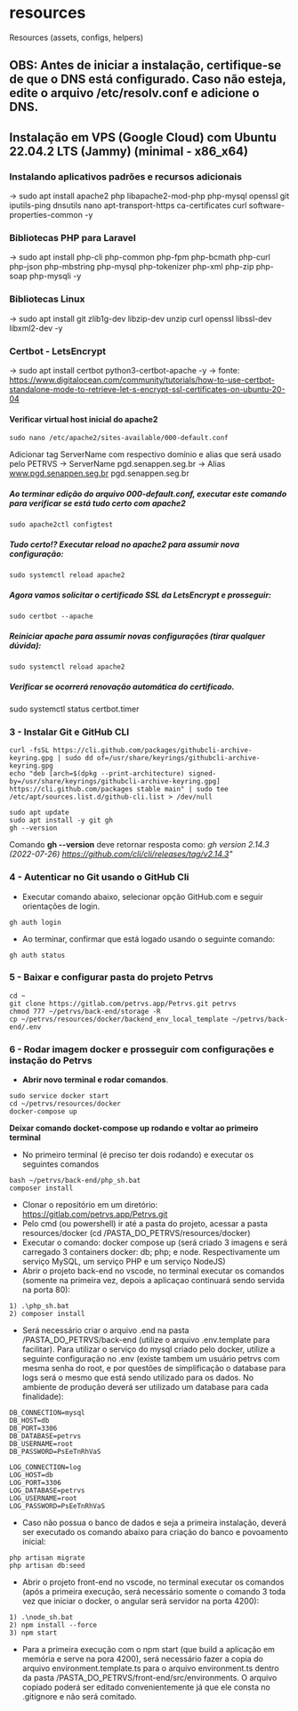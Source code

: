 # resources
Resources (assets, configs, helpers)

## OBS: Antes de iniciar a instalação, certifique-se de que o DNS está configurado. Caso não esteja, edite o arquivo /etc/resolv.conf e adicione o DNS.

## Instalação em VPS (Google Cloud) com Ubuntu 22.04.2 LTS (Jammy) (minimal - x86_x64)

###  Instalando aplicativos padrões e recursos adicionais
-> sudo apt install apache2 php libapache2-mod-php php-mysql openssl git iputils-ping dnsutils nano apt-transport-https ca-certificates curl software-properties-common -y

### Bibliotecas PHP para Laravel
-> sudo apt install php-cli php-common php-fpm php-bcmath php-curl php-json php-mbstring php-mysql php-tokenizer php-xml php-zip php-soap php-mysqli -y 

### Bibliotecas Linux
-> sudo apt install git zlib1g-dev libzip-dev unzip curl openssl libssl-dev libxml2-dev -y

### Certbot - LetsEncrypt
-> sudo apt install certbot python3-certbot-apache -y
-> fonte: https://www.digitalocean.com/community/tutorials/how-to-use-certbot-standalone-mode-to-retrieve-let-s-encrypt-ssl-certificates-on-ubuntu-20-04

#### Verificar virtual host inicial do apache2
~~~shell
sudo nano /etc/apache2/sites-available/000-default.conf
~~~

Adicionar tag ServerName com respectivo domínio e alias que será usado pelo PETRVS
-> ServerName pgd.senappen.seg.br
-> Alias www.pgd.senappen.seg.br pgd.senappen.seg.br

##### Ao terminar edição do arquivo 000-default.conf, executar este comando para verificar se está tudo certo com apache2
~~~
sudo apache2ctl configtest
~~~

##### Tudo certo!? Executar reload no apache2 para assumir nova configuração:
~~~
sudo systemctl reload apache2
~~~

##### Agora vamos solicitar o certificado SSL da LetsEncrypt e prosseguir:
~~~shell
sudo certbot --apache
~~~
##### Reiniciar apache para assumir novas configurações (tirar qualquer dúvida):
~~~shell
sudo systemctl reload apache2
~~~

##### Verificar se ocorrerá renovação automática do certificado.
sudo systemctl status certbot.timer

### 3 - Instalar Git e GitHub CLI

~~~shell
curl -fsSL https://cli.github.com/packages/githubcli-archive-keyring.gpg | sudo dd of=/usr/share/keyrings/githubcli-archive-keyring.gpg
echo "deb [arch=$(dpkg --print-architecture) signed-by=/usr/share/keyrings/githubcli-archive-keyring.gpg] https://cli.github.com/packages stable main" | sudo tee /etc/apt/sources.list.d/github-cli.list > /dev/null

sudo apt update
sudo apt install -y git gh
gh --version
~~~

Comando **gh --version** deve retornar resposta como: 
_gh version 2.14.3 (2022-07-26)
https://github.com/cli/cli/releases/tag/v2.14.3"_


### 4 - Autenticar no Git usando o GitHub Cli
- Executar comando abaixo, selecionar opção GitHub.com e seguir orientações de login. 
~~~shell
gh auth login
~~~

- Ao terminar, confirmar que está logado usando o seguinte comando:
~~~shell
gh auth status
~~~

### 5 - Baixar e configurar pasta do projeto Petrvs
~~~shell
cd ~
git clone https://gitlab.com/petrvs.app/Petrvs.git petrvs
chmod 777 ~/petrvs/back-end/storage -R
cp ~/petrvs/resources/docker/backend_env_local_template ~/petrvs/back-end/.env
~~~

### 6 - Rodar imagem docker e prosseguir com configurações e instação do Petrvs
- **Abrir novo terminal e rodar comandos**. 
~~~shell
sudo service docker start
cd ~/petrvs/resources/docker
docker-compose up
~~~
**Deixar comando docket-compose up rodando e voltar ao primeiro terminal**

- No primeiro terminal (é preciso ter dois rodando) e executar os seguintes comandos 
~~~shell
bash ~/petrvs/back-end/php_sh.bat
composer install
~~~

- Clonar o repositório em um diretório: https://gitlab.com/petrvs.app/Petrvs.git
- Pelo cmd (ou powershell) ir até a pasta do projeto, acessar a pasta resources/docker (cd /PASTA_DO_PETRVS/resources/docker)
- Executar o comando: docker compose up (será criado 3 imagens e será carregado 3 containers docker: db; php; e node. Respectivamente um serviço MySQL, um serviço PHP e um serviço NodeJS)
- Abrir o projeto back-end no vscode, no terminal executar os comandos (somente na primeira vez, depois a aplicaçao continuará sendo servida na porta 80): 

~~~shell
1) .\php_sh.bat
2) composer install
~~~

- Será necessário criar o arquivo .end na pasta /PASTA_DO_PETRVS/back-end (utilize o arquivo .env.template para facilitar). Para utilizar o serviço do mysql criado pelo docker, utilize a seguinte configuração no .env (existe tambem um usuário petrvs com mesma senha do root, e por questões de simplificação o database para logs será o mesmo que está sendo utilizado para os dados. No ambiente de produção deverá ser utilizado um database para cada finalidade):

~~~shell
DB_CONNECTION=mysql
DB_HOST=db
DB_PORT=3306
DB_DATABASE=petrvs
DB_USERNAME=root
DB_PASSWORD=PsEeTnRhVaS

LOG_CONNECTION=log
LOG_HOST=db
LOG_PORT=3306
LOG_DATABASE=petrvs
LOG_USERNAME=root
LOG_PASSWORD=PsEeTnRhVaS
~~~

- Caso não possua o banco de dados e seja a primeira instalação, deverá ser executado os comando abaixo para criação do banco e povoamento inicial:
~~~shell
php artisan migrate
php artisan db:seed
~~~

- Abrir o projeto front-end no vscode, no terminal executar os comandos (após a primeira execução, será necessário somente o comando 3 toda vez que iniciar o docker, o angular será servidor na porta 4200): 
~~~shell
1) .\node_sh.bat
2) npm install --force
3) npm start
~~~
- Para a primeira execução com o npm start (que build a aplicação em memória e serve na pora 4200), será necessário fazer a copia do arquivo environment.template.ts para o arquivo environment.ts dentro da pasta /PASTA_DO_PETRVS/front-end/src/environments. O arquivo copiado poderá ser editado convenientemente já que ele consta no .gitignore e não será comitado.
